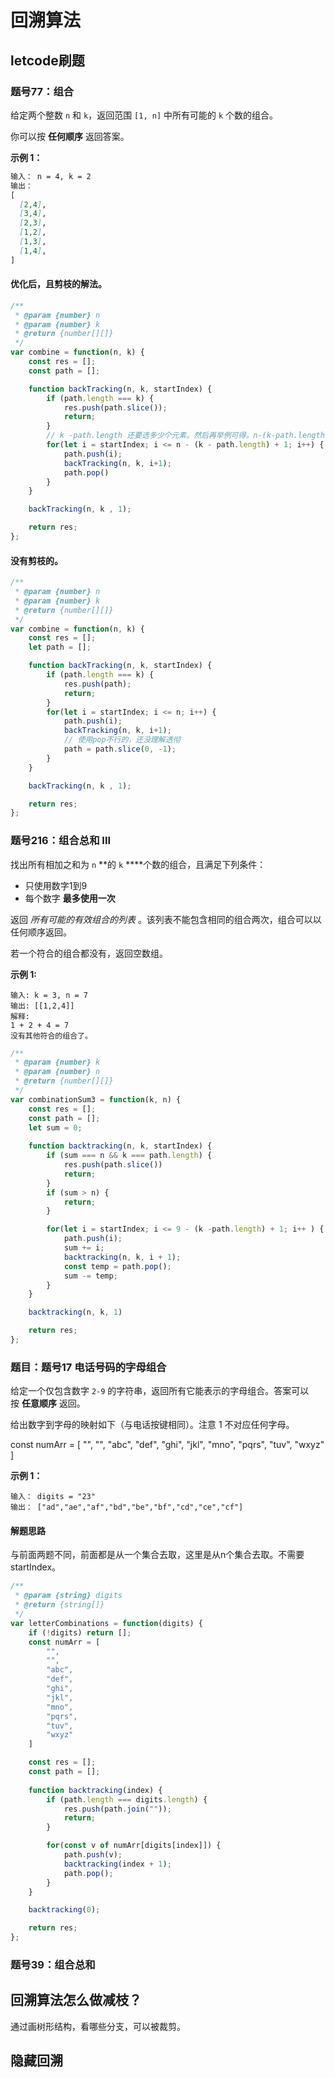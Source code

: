 # 回溯算法



## letcode刷题

### 题号77：组合

给定两个整数 `n` 和 `k`，返回范围 `[1, n]` 中所有可能的 `k` 个数的组合。

你可以按 **任何顺序** 返回答案。

**示例 1：**

```md
输入： n = 4, k = 2
输出：
[
  [2,4],
  [3,4],
  [2,3],
  [1,2],
  [1,3],
  [1,4],
]
```

#### 优化后，且剪枝的解法。

```js
/**
 * @param {number} n
 * @param {number} k
 * @return {number[][]}
 */
var combine = function(n, k) {
    const res = [];
    const path = [];

    function backTracking(n, k, startIndex) {
        if (path.length === k) {
            res.push(path.slice());
            return;
        }
        // k -path.length 还要选多少个元素。然后再举例可得。n-(k-path.length)+1;
        for(let i = startIndex; i <= n - (k - path.length) + 1; i++) {
            path.push(i);
            backTracking(n, k, i+1);
            path.pop()
        }
    }

    backTracking(n, k , 1);

    return res;
};
```

#### 没有剪枝的。

```js
/**
 * @param {number} n
 * @param {number} k
 * @return {number[][]}
 */
var combine = function(n, k) {
    const res = [];
    let path = [];

    function backTracking(n, k, startIndex) {
        if (path.length === k) {
            res.push(path);
            return;
        }
        for(let i = startIndex; i <= n; i++) {
            path.push(i);
            backTracking(n, k, i+1);
            // 使用pop不行的，还没理解透彻
            path = path.slice(0, -1);
        }
    }

    backTracking(n, k , 1);

    return res;
};
```

### 题号216：组合总和 III

找出所有相加之和为 `n` **的 `k` ****个数的组合，且满足下列条件：

-   只使用数字1到9
-   每个数字 **最多使用一次** 

返回 *所有可能的有效组合的列表* 。该列表不能包含相同的组合两次，组合可以以任何顺序返回。

若一个符合的组合都没有，返回空数组。

**示例 1:**

```
输入: k = 3, n = 7
输出: [[1,2,4]]
解释:
1 + 2 + 4 = 7
没有其他符合的组合了。
```

```js
/**
 * @param {number} k
 * @param {number} n
 * @return {number[][]}
 */
var combinationSum3 = function(k, n) {
    const res = [];
    const path = [];
    let sum = 0;
    
    function backtracking(n, k, startIndex) {
        if (sum === n && k === path.length) {
            res.push(path.slice())
            return;
        }
        if (sum > n) {
            return;
        }

        for(let i = startIndex; i <= 9 - (k -path.length) + 1; i++ ) {
            path.push(i);
            sum += i;
            backtracking(n, k, i + 1);
            const temp = path.pop();
            sum -= temp;
        }
    }

    backtracking(n, k, 1)

    return res;
};
```

### 题目：题号17 电话号码的字母组合

给定一个仅包含数字 `2-9` 的字符串，返回所有它能表示的字母组合。答案可以按 **任意顺序** 返回。

给出数字到字母的映射如下（与电话按键相同）。注意 1 不对应任何字母。

const numArr = [
    "",
    "",
    "abc",
    "def",
    "ghi",
    "jkl",
    "mno",
    "pqrs",
    "tuv",
    "wxyz"
]
    
**示例 1：**

```
输入： digits = "23"
输出： ["ad","ae","af","bd","be","bf","cd","ce","cf"]
```

#### 解题思路

与前面两题不同，前面都是从一个集合去取，这里是从n个集合去取。不需要startIndex。

```js
/**
 * @param {string} digits
 * @return {string[]}
 */
var letterCombinations = function(digits) {
    if (!digits) return [];
    const numArr = [
        "",
        "",
        "abc",
        "def",
        "ghi",
        "jkl",
        "mno",
        "pqrs",
        "tuv",
        "wxyz"
    ]

    const res = [];
    const path = [];
    
    function backtracking(index) {
        if (path.length === digits.length) {
            res.push(path.join(""));
            return;
        }

        for(const v of numArr[digits[index]]) {
            path.push(v);
            backtracking(index + 1);
            path.pop();
        }
    }

    backtracking(0);

    return res;
};
```

### 题号39：组合总和

## 回溯算法怎么做减枝？

通过画树形结构，看哪些分支，可以被裁剪。

## 隐藏回溯